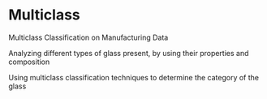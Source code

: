 # Multiclass
Multiclass Classification on Manufacturing Data 

Analyzing different types of glass present, by using their properties and composition

Using multiclass classification techniques to determine the category of the glass
